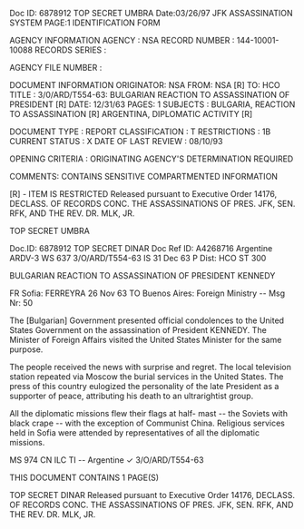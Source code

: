 Doc ID: 6878912 TOP SECRET UMBRA Date:03/26/97
JFK ASSASSINATION SYSTEM PAGE:1
IDENTIFICATION FORM

AGENCY INFORMATION
AGENCY : NSA
RECORD NUMBER : 144-10001-10088
RECORDS SERIES :

AGENCY FILE NUMBER :

DOCUMENT INFORMATION
ORIGINATOR: NSA
FROM: NSA [R]
TO: HCO
TITLE :
3/0/ARD/T554-63: BULGARIAN REACTION TO ASSASSINATION OF PRESIDENT [R]
DATE: 12/31/63
PAGES: 1
SUBJECTS :
BULGARIA, REACTION TO ASSASSINATION [R]
ARGENTINA, DIPLOMATIC ACTIVITY [R]

DOCUMENT TYPE : REPORT
CLASSIFICATION : T
RESTRICTIONS : 1B
CURRENT STATUS : X
DATE OF LAST REVIEW : 08/10/93

OPENING CRITERIA :
ORIGINATING AGENCY'S DETERMINATION REQUIRED

COMMENTS:
CONTAINS SENSITIVE COMPARTMENTED INFORMATION

[R] - ITEM IS RESTRICTED
Released pursuant to Executive Order 14176, DECLASS. OF RECORDS CONC. THE ASSASSINATIONS OF PRES. JFK, SEN.
RFK, AND THE REV. DR. MLK, JR.

TOP SECRET UMBRA

Doc.ID: 6878912 TOP SECRET DINAR
Doc Ref ID: A4268716
Argentine ARDV-3 WS 637 3/O/ARD/T554-63
IS 31 Dec 63 P
Dist: HCO
ST 300

BULGARIAN REACTION TO ASSASSINATION OF PRESIDENT KENNEDY

FR Sofia: FERREYRA 26 Nov 63
TO Buenos Aires: Foreign Ministry --
Msg Nr: 50

The [Bulgarian] Government presented official condolences
to the United States Government on the assassination of
President KENNEDY. The Minister of Foreign Affairs visited the
United States Minister for the same purpose.

The people received the news with surprise and regret.
The local television station repeated via Moscow the burial
services in the United States. The press of this country
eulogized the personality of the late President as a supporter
of peace, attributing his death to an ultrarightist group.

All the diplomatic missions flew their flags at half-
mast -- the Soviets with black crape -- with the exception of
Communist China. Religious services held in Sofia were
attended by representatives of all the diplomatic missions.

MS 974 CN ILC TI --
Argentine ✓ 3/O/ARD/T554-63

THIS DOCUMENT CONTAINS 1 PAGE(S)

TOP SECRET DINAR
Released pursuant to Executive Order 14176, DECLASS. OF RECORDS CONC. THE ASSASSINATIONS OF PRES. JFK, SEN.
RFK, AND THE REV. DR. MLK, JR.
